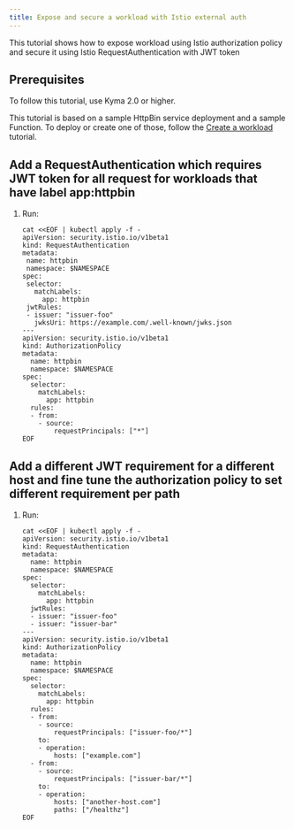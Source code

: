```yaml
---
title: Expose and secure a workload with Istio external auth
---
```


This tutorial shows how to expose workload using Istio authorization policy and secure it using Istio RequestAuthentication with JWT token

## Prerequisites

To follow this tutorial, use Kyma 2.0 or higher.

This tutorial is based on a sample HttpBin service deployment and a sample Function. To deploy or create one of those, follow the [Create a workload](./apix-02-create-workload.md) tutorial.

## Add a RequestAuthentication which requires JWT token for all request for workloads that have label app:httpbin

1. Run:

   ```shell
   cat <<EOF | kubectl apply -f -
   apiVersion: security.istio.io/v1beta1
   kind: RequestAuthentication
   metadata:
    name: httpbin
    namespace: $NAMESPACE
   spec:
    selector:
      matchLabels:
        app: httpbin
    jwtRules:
    - issuer: "issuer-foo"
      jwksUri: https://example.com/.well-known/jwks.json
   ---
   apiVersion: security.istio.io/v1beta1
   kind: AuthorizationPolicy
   metadata:
     name: httpbin
     namespace: $NAMESPACE
   spec:
     selector:
       matchLabels:
         app: httpbin
     rules:
     - from:
       - source:
           requestPrincipals: ["*"]
   EOF
   ```


## Add a different JWT requirement for a different host and fine tune the authorization policy to set different requirement per path

1. Run:

   ```shell
   cat <<EOF | kubectl apply -f -
   apiVersion: security.istio.io/v1beta1
   kind: RequestAuthentication
   metadata:
     name: httpbin
     namespace: $NAMESPACE
   spec:
     selector:
       matchLabels:
         app: httpbin
     jwtRules:
     - issuer: "issuer-foo"
     - issuer: "issuer-bar"
   ---
   apiVersion: security.istio.io/v1beta1
   kind: AuthorizationPolicy
   metadata:
     name: httpbin
     namespace: $NAMESPACE
   spec:
     selector:
       matchLabels:
         app: httpbin
     rules:
     - from:
       - source:
           requestPrincipals: ["issuer-foo/*"]
       to:
       - operation:
           hosts: ["example.com"]
     - from:
       - source:
           requestPrincipals: ["issuer-bar/*"]
       to:
       - operation:
           hosts: ["another-host.com"]
           paths: ["/healthz"]
   EOF
   ```
